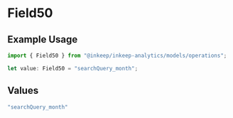 # Field50

## Example Usage

```typescript
import { Field50 } from "@inkeep/inkeep-analytics/models/operations";

let value: Field50 = "searchQuery_month";
```

## Values

```typescript
"searchQuery_month"
```